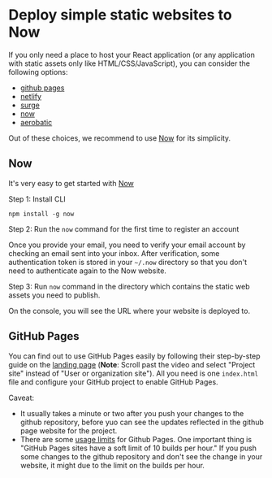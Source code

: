 # Deploy simple static websites to Now

If you only need a place to host your React application \(or any application with static assets only like HTML/CSS/JavaScript\), you can consider the following options:

* [github pages](https://pages.github.com/)
* [netlify](https://www.netlify.com/)
* [surge](http://surge.sh/)
* [now](https://zeit.co/now)
* [aerobatic](https://www.aerobatic.com/)

Out of these choices, we recommend to use [Now](https://zeit.co/now) for its simplicity.

## Now

It's very easy to get started with [Now](https://zeit.co/now)

Step 1: Install CLI

```text
npm install -g now
```

Step 2: Run the `now` command for the first time to register an account

Once you provide your email, you need to verify your email account by checking an email sent into your inbox. After verification, some authentication token is stored in your `~/.now` directory so that you don't need to authenticate again to the Now website.

Step 3: Run `now` command in the directory which contains the static web assets you need to publish.

On the console, you will see the URL where your website is deployed to.

## GitHub Pages

You can find out to use GitHub Pages easily by following their step-by-step guide on the [landing page](https://pages.github.com/) \(**Note**: Scroll past the video and select "Project site" instead of "User or organization site"\). All you need is one `index.html` file and configure your GitHub project to enable GitHub Pages.

Caveat:

* It usually takes a minute or two after you push your changes to the github repository, before yuo can see the updates reflected in the github page website for the project.
* There are some [usage limits](https://help.github.com/articles/what-is-github-pages/#usage-limits) for Github Pages. One important thing is "GitHub Pages sites have a soft limit of 10 builds per hour." If you push some changes to the github repository and don't see the change in your website, it might due to the limit on the builds per hour.

